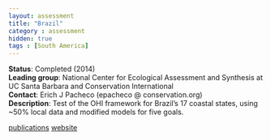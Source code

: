 ```yaml
---
layout: assessment
title: "Brazil"
category : assessment
hidden: true
tags : [South America]
---
```


**Status**: Completed (2014)  
**Leading group**: National Center for Ecological Assessment and Synthesis at UC Santa Barbara and Conservation International  
**Contact**: Erich J Pacheco (epacheco @ conservation.org)    
**Description**: Test of the OHI framework for Brazil’s 17 coastal states, using ~50% local data and modified models for five goals.

[publications](/resources/publications#brazil)
<a href="www.oceanhealthindex.org/ohi-plus/brazil-assessment-en" target="_blank">website</a>

